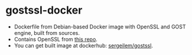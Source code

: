 # gostssl-docker

* Dockerfile from Debian-based Docker image with OpenSSL and GOST engine, built from sources.
* Contains OpenSSL from [this repo](https://github.com/sergeilem/openssl).
* You can get built image at dockerhub: [sergeilem/gostssl](https://hub.docker.com/repository/docker/sergeilem/gostssl).
